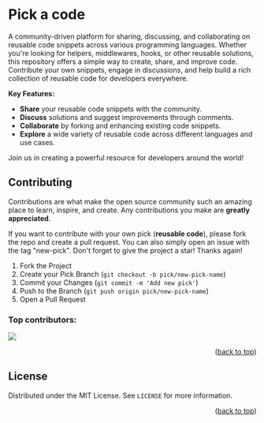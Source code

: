 # Pick a code

A community-driven platform for sharing, discussing, and collaborating on reusable code snippets across various programming languages. Whether you're looking for helpers, middlewares, hooks, or other reusable solutions, this repository offers a simple way to create, share, and improve code. Contribute your own snippets, engage in discussions, and help build a rich collection of reusable code for developers everywhere.

**Key Features:**

- **Share** your reusable code snippets with the community.
- **Discuss** solutions and suggest improvements through comments.
- **Collaborate** by forking and enhancing existing code snippets.
- **Explore** a wide variety of reusable code across different languages and use cases.

Join us in creating a powerful resource for developers around the world!

<!-- CONTRIBUTING -->

## Contributing

Contributions are what make the open source community such an amazing place to learn, inspire, and create. Any contributions you make are **greatly appreciated**.

If you want to contribute with your own pick (**reusable code**), please fork the repo and create a pull request. You can also simply open an issue with the tag "new-pick".
Don't forget to give the project a star! Thanks again!

1. Fork the Project
2. Create your Pick Branch (`git checkout -b pick/new-pick-name`)
3. Commit your Changes (`git commit -m 'Add new pick'`)
4. Push to the Branch (`git push origin pick/new-pick-name`)
5. Open a Pull Request

### Top contributors:

<a href="https://github.com/victorlim4/pick-a-code/graphs/contributors">
  <img src="https://contrib.rocks/image?repo=victorlim4/pick-a-code" />
</a>

<p align="right">(<a href="#readme-top">back to top</a>)</p>

<!-- LICENSE -->

## License

Distributed under the MIT License. See `LICENSE` for more information.

<p align="right">(<a href="#readme-top">back to top</a>)</p>
